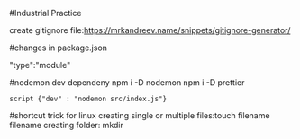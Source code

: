 #Industrial Practice 

 create gitignore file:https://mrkandreev.name/snippets/gitignore-generator/

#changes in package.json
 
 "type":"module"

#nodemon dev dependeny
 npm i -D nodemon
 npm i -D prettier

    script {"dev" : "nodemon src/index.js"}

#shortcut trick for linux
  creating single or multiple files:touch filename filename
  creating folder: mkdir



